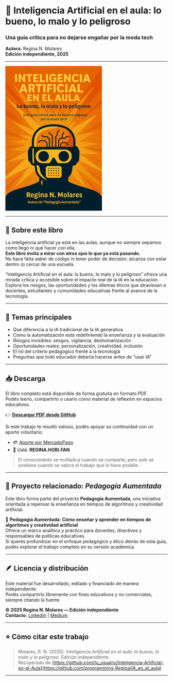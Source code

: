 # 🧠 Inteligencia Artificial en el aula: lo bueno, lo malo y lo peligroso
### Una guía crítica para no dejarse engañar por la moda tech  
**Autora:** Regina N. Molares  
**Edición independiente, 2025**

---

![Portada del libro](IA_en_el_aula_PORTADA.png)

---

## 📘 Sobre este libro

La inteligencia artificial ya está en las aulas, aunque no siempre sepamos cómo llegó ni qué hacer con ella.  
**Este libro invita a mirar con otros ojos lo que ya está pasando.**  
No hace falta saber de código ni tener poder de decisión: alcanza con estar dentro (o cerca) de una escuela.

“Inteligencia Artificial en el aula: lo bueno, lo malo y lo peligroso” ofrece una mirada crítica y accesible sobre el impacto real de la IA en la educación.  
Explora los riesgos, las oportunidades y los dilemas éticos que atraviesan a docentes, estudiantes y comunidades educativas frente al avance de la tecnología.

---

## 🧩 Temas principales

- Qué diferencia a la IA tradicional de la IA generativa  
- Cómo la automatización está redefiniendo la enseñanza y la evaluación  
- Riesgos invisibles: sesgos, vigilancia, deshumanización  
- Oportunidades reales: personalización, creatividad, inclusión  
- El rol del criterio pedagógico frente a la tecnología  
- Preguntas que todo educador debería hacerse antes de “usar IA”

---

## 📥 Descarga

El libro completo está disponible de forma gratuita en formato PDF.  
Podés leerlo, compartirlo o usarlo como material de reflexión en espacios educativos.  

👉 **[Descargar PDF desde GitHub](./Inteligencia_Artificial_en_el_aula.pdf)**  

Si este trabajo te resultó valioso, podés apoyar su continuidad con un aporte voluntario:

- 💳 [Aporte por MercadoPago](https://link.mercadopago.com.ar/dataregina)  
- 💸 Ualá: **REGINA.HOBI.FAN**

> El conocimiento se multiplica cuando se comparte, pero solo se sostiene cuando se valora el trabajo que lo hace posible.

---

## 🧠 Proyecto relacionado: *Pedagogía Aumentada*

Este libro forma parte del proyecto **Pedagogía Aumentada**, una iniciativa orientada a repensar la enseñanza en tiempos de algoritmos y creatividad artificial.

📖 **Pedagogía Aumentada: Cómo enseñar y aprender en tiempos de algoritmos y creatividad artificial**  
Ofrece un marco analítico y práctico para docentes, directivos y responsables de políticas educativas.  
Si querés profundizar en el enfoque pedagógico y ético detrás de esta guía, podés explorar el trabajo completo en su versión académica.

---

## 🪶 Licencia y distribución

Este material fue desarrollado, editado y financiado de manera independiente.  
Podés compartirlo libremente con fines educativos y no comerciales, siempre citando la fuente.  

**© 2025 Regina N. Molares — Edición independiente**  
**Contacto:** [LinkedIn](https://www.linkedin.com/in/regina-molares) | [Medium](https://medium.com/@data.regina.cursos)

---

## ⭐ Cómo citar este trabajo

> Molares, R. N. (2025). *Inteligencia Artificial en el aula: lo bueno, lo malo y lo peligroso.* Edición independiente.  
> Recuperado de [https://github.com/tu_usuario/Inteligencia-Artificial-en-el-Aula](https://github.com/programming-Regina/IA_en_el_aula)

---

